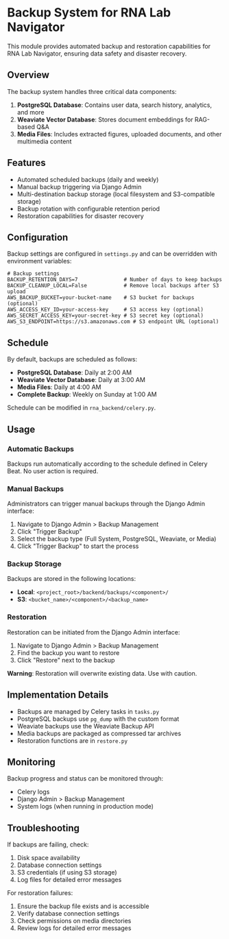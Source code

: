 # Backup System for RNA Lab Navigator

This module provides automated backup and restoration capabilities for RNA Lab Navigator, ensuring data safety and disaster recovery.

## Overview

The backup system handles three critical data components:

1. **PostgreSQL Database**: Contains user data, search history, analytics, and more
2. **Weaviate Vector Database**: Stores document embeddings for RAG-based Q&A
3. **Media Files**: Includes extracted figures, uploaded documents, and other multimedia content

## Features

- Automated scheduled backups (daily and weekly)
- Manual backup triggering via Django Admin
- Multi-destination backup storage (local filesystem and S3-compatible storage)
- Backup rotation with configurable retention period
- Restoration capabilities for disaster recovery

## Configuration

Backup settings are configured in `settings.py` and can be overridden with environment variables:

```
# Backup settings
BACKUP_RETENTION_DAYS=7               # Number of days to keep backups
BACKUP_CLEANUP_LOCAL=False            # Remove local backups after S3 upload
AWS_BACKUP_BUCKET=your-bucket-name    # S3 bucket for backups (optional)
AWS_ACCESS_KEY_ID=your-access-key     # S3 access key (optional)
AWS_SECRET_ACCESS_KEY=your-secret-key # S3 secret key (optional)
AWS_S3_ENDPOINT=https://s3.amazonaws.com # S3 endpoint URL (optional)
```

## Schedule

By default, backups are scheduled as follows:

- **PostgreSQL Database**: Daily at 2:00 AM
- **Weaviate Vector Database**: Daily at 3:00 AM
- **Media Files**: Daily at 4:00 AM
- **Complete Backup**: Weekly on Sunday at 1:00 AM

Schedule can be modified in `rna_backend/celery.py`.

## Usage

### Automatic Backups

Backups run automatically according to the schedule defined in Celery Beat. No user action is required.

### Manual Backups

Administrators can trigger manual backups through the Django Admin interface:

1. Navigate to Django Admin > Backup Management
2. Click "Trigger Backup"
3. Select the backup type (Full System, PostgreSQL, Weaviate, or Media)
4. Click "Trigger Backup" to start the process

### Backup Storage

Backups are stored in the following locations:

- **Local**: `<project_root>/backend/backups/<component>/`
- **S3**: `<bucket_name>/<component>/<backup_name>`

### Restoration

Restoration can be initiated from the Django Admin interface:

1. Navigate to Django Admin > Backup Management
2. Find the backup you want to restore
3. Click "Restore" next to the backup

**Warning**: Restoration will overwrite existing data. Use with caution.

## Implementation Details

- Backups are managed by Celery tasks in `tasks.py`
- PostgreSQL backups use `pg_dump` with the custom format
- Weaviate backups use the Weaviate Backup API
- Media backups are packaged as compressed tar archives
- Restoration functions are in `restore.py`

## Monitoring

Backup progress and status can be monitored through:

- Celery logs
- Django Admin > Backup Management
- System logs (when running in production mode)

## Troubleshooting

If backups are failing, check:

1. Disk space availability
2. Database connection settings
3. S3 credentials (if using S3 storage)
4. Log files for detailed error messages

For restoration failures:

1. Ensure the backup file exists and is accessible
2. Verify database connection settings
3. Check permissions on media directories
4. Review logs for detailed error messages
